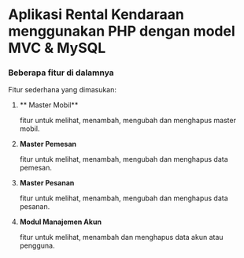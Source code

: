 # Aplikasi Rental Kendaraan menggunakan PHP dengan model MVC &amp; MySQL

### Beberapa fitur di dalamnya
Fitur sederhana yang dimasukan:
1. ** Master Mobil**

    fitur untuk melihat, menambah, mengubah dan menghapus master mobil.
   
2. **Master Pemesan**
   
    fitur untuk melihat, menambah, mengubah dan menghapus data pemesan.
   
3. **Master Pesanan**

    fitur untuk melihat, menambah, mengubah dan menghapus data pesanan.
   
4. **Modul Manajemen Akun**

    fitur untuk melihat, menambah dan menghapus data akun atau pengguna.
   

